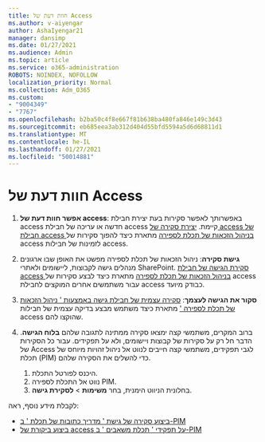 ```yaml
---
title: חוות דעת של Access
ms.author: v-aiyengar
author: AshaIyengar21
manager: dansimp
ms.date: 01/27/2021
ms.audience: Admin
ms.topic: article
ms.service: o365-administration
ROBOTS: NOINDEX, NOFOLLOW
localization_priority: Normal
ms.collection: Adm_O365
ms.custom:
- "9004349"
- "7767"
ms.openlocfilehash: b2ba50c4f8e667f81b638ba480fa846e149c3d43
ms.sourcegitcommit: eb685eea3ab312d404d55bfd5594a5d6d68811d1
ms.translationtype: MT
ms.contentlocale: he-IL
ms.lasthandoff: 01/27/2021
ms.locfileid: "50014881"
---
```

# <a name="access-reviews"></a>חוות דעת של Access

1. **אפשר חוות דעת של access**: באפשרותך לאפשר סקירות בעת יצירת חבילת access חדשה או עריכה של חבילת access קיימת. [יצירת סקירה של access של חבילת access בניהול הזכאות של תכלת לספירה](https://docs.microsoft.com/azure/active-directory/governance/entitlement-management-access-reviews-create) מתארת כיצד להפוך סקירות של access לזמינות של חבילות access.

1. **גישת סקירה**: ניהול הזכאות של תכלת לספירה מפשט את האופן שבו ארגונים מנהלים גישה לקבוצות, ליישומים ולאתרי SharePoint. [סקירת הגישה של חבילת access בניהול הזכאות של תכלת לספירה](https://docs.microsoft.com/azure/active-directory/governance/entitlement-management-access-reviews-create) מתארת כיצד לבצע סקירות של access עבור משתמשים אחרים המוקצים לחבילת access כבודק מיועד.

1. **סקור את הגישה לעצמך**: [סקירה עצמית של חבילת גישה באמצעות ' ניהול הזכאות של תכלת לספירה '](https://docs.microsoft.com/azure/active-directory/governance/entitlement-management-access-reviews-self-review) מתארת כיצד משתמש מבצע בדיקה עצמית של חבילות access שהוקצו להם.

1. ברוב המקרים, משתמשי קצה ימצאו סקירה ממתינה לתגובה שלהם **בלוח הגישה**. הדבר חל רק על סקירות של קבוצות ויישומים, ולא על תפקידים. עבור כל הסקירות של Access לגבי תפקידים, משתמשי קצה חייבים לנווט אל ניהול זהויות מיוחס של תכלת (PIM) כדי להשלים את הסקירה שלהם.

    1. היכנס לפורטל התכלת.
    2. נווט אל התכלת לספירה PIM.
    3. בחלונית הניווט הימנית, בחר **משימות**  >  **לסקירת גישה**.
    
לקבלת מידע נוסף, ראה:

- [ביצוע סקירה של גישת ' מדריך כתובות של תכלת ' ב-PIM ](https://docs.microsoft.com/azure/active-directory/privileged-identity-management/pim-how-to-perform-security-review/)
- [ביצוע ביקורת של access על תפקידי ' תכלת משאבים ' ב-PIM](https://docs.microsoft.com/azure/active-directory/privileged-identity-management/pim-resource-roles-perform-access-review/)